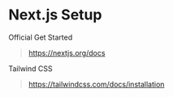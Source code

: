 # Next.js Setup

Official Get Started
> https://nextjs.org/docs

Tailwind CSS
> https://tailwindcss.com/docs/installation
